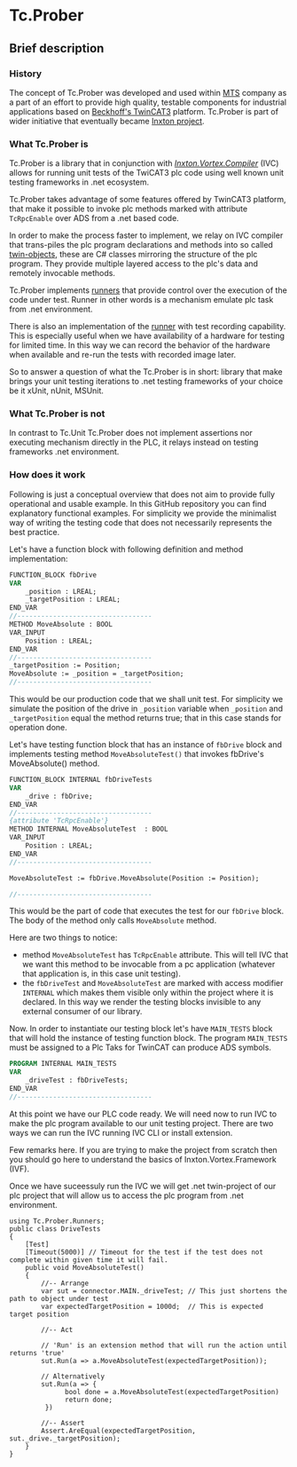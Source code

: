 # Tc.Prober

## Brief description

### History

The concept of Tc.Prober was developed and used within [MTS](mts.sk/en) company as a part of an effort to provide high quality, testable components for industrial applications based on [Beckhoff's TwinCAT3](https://infosys.beckhoff.com/english.php?content=../content/1033/tcinfosys3/index.html&id=) platform. Tc.Prober is part of wider initiative that eventually became [Inxton project](inxton.com).

### What Tc.Prober is

Tc.Prober is a library that in conjunction with [*Inxton.Vortex.Compiler*](https://github.com/Inxton/documentation/blob/master/apis/Inxton.vortex.compiler.console/README.md) (IVC) allows for running unit tests of the TwiCAT3 plc code using well known unit testing frameworks in .net ecosystem.

Tc.Prober takes advantage of some features offered by TwinCAT3 platform, that make it possible to invoke plc methods marked with attribute ```TcRpcEnable``` over ADS from a .net based code.

In order to make the process faster to implement, we relay on IVC compiler that trans-piles the plc program declarations and methods into so called [twin-objects](https://github.com/Inxton/documentation/blob/master/apis/Inxton.vortex.compiler.console/Conceptual/TwinObjects.md), these are C# classes mirroring the structure of the plc program. They provide multiple layered access to the plc's data and remotely invocable methods.

Tc.Prober implements [runners](https://github.com/TcOpenGroup/tc.prober#run-test-in-nunit) that provide control over the execution of the code under test. Runner in other words is a mechanism emulate plc task from .net environment.

There is also an implementation of the [runner](https://github.com/TcOpenGroup/tc.prober#test-recording) with test recording capability. This is especially useful when we have availability of a hardware for testing for limited time. In this way we can record the behavior of the hardware when available and re-run the tests with recorded image later.

So to answer a question of what the Tc.Prober is in short: library that make brings your unit testing iterations to .net testing frameworks of your choice be it xUnit, nUnit, MSUnit.

### What Tc.Prober is not

In contrast to Tc.Unit Tc.Prober does not implement assertions nor executing mechanism directly in the PLC, it relays instead on testing frameworks .net environment.

### How does it work

Following is just a conceptual overview that does not aim to provide fully operational and usable example. In this GitHub repository you can find explanatory functional examples. For simplicity we provide the minimalist way of writing the testing code that does not necessarily represents the best practice.

Let's have a function block with following definition and method implementation:

~~~ PASCAL
FUNCTION_BLOCK fbDrive
VAR
    _position : LREAL;
    _targetPosition : LREAL;
END_VAR
//----------------------------------
METHOD MoveAbsolute : BOOL
VAR_INPUT
    Position : LREAL;
END_VAR
//----------------------------------
_targetPosition := Position;
MoveAbsolute := _position = _targetPosition;
//----------------------------------
~~~

This would be our production code that we shall unit test. For simplicity we simulate the position of the drive in ```_position``` variable when ```_position``` and ```_targetPosition``` equal the method returns true; that in this case stands for operation done.

Let's have testing function block that has an instance of ```fbDrive``` block and implements testing method ```MoveAbsoluteTest()``` that invokes fbDrive's MoveAbsolute() method.

~~~ PASCAL
FUNCTION_BLOCK INTERNAL fbDriveTests
VAR
    _drive : fbDrive;
END_VAR
//----------------------------------
{attribute 'TcRpcEnable'}
METHOD INTERNAL MoveAbsoluteTest  : BOOL
VAR_INPUT
    Position : LREAL;
END_VAR
//----------------------------------

MoveAbsoluteTest := fbDrive.MoveAbsolute(Position := Position);

//----------------------------------
~~~

This would be the part of code that executes the test for our ```fbDrive``` block. The body of the method only calls ```MoveAbsolute``` method.

Here are two things to notice:

* method ```MoveAbsoluteTest``` has ```TcRpcEnable``` attribute. This will tell IVC that we want this method to be invocable from a pc application (whatever that application is, in this case unit testing).
* the ```fbDriveTest``` and ```MoveAbsoluteTest```  are marked with access modifier ```INTERNAL``` which makes them visible only within the project where it is declared. In this way we render the testing blocks invisible to any external consumer of our library.

Now. In order to instantiate our testing block let's have ```MAIN_TESTS``` block that will hold the instance of testing function block. The program ```MAIN_TESTS``` must be assigned to a Plc Taks for TwinCAT can produce ADS symbols.

~~~ PASCAL
PROGRAM INTERNAL MAIN_TESTS
VAR
    _driveTest : fbDriveTests;
END_VAR
//----------------------------------
~~~

At this point we have our PLC code ready. We will need now to run IVC to make the plc program available to our unit testing project. There are two ways we can run the IVC running IVC CLI or install extension.

Few remarks here. If you are trying to make the project from scratch then you should go here to understand the basics of Inxton.Vortex.Framework (IVF).

Once we have suceessuly run the IVC we will get .net twin-project of our plc project that will allow us to access the plc program from .net environment.

~~~ CSharp
using Tc.Prober.Runners;
public class DriveTests
{
    [Test]
    [Timeout(5000)] // Timeout for the test if the test does not complete within given time it will fail.
    public void MoveAbsoluteTest()
    {
        //-- Arrange
        var sut = connector.MAIN._driveTest; // This just shortens the path to object under test
        var expectedTargetPosition = 1000d;  // This is expected target position

        //-- Act

        // 'Run' is an extension method that will run the action until returns 'true'
        sut.Run(a => a.MoveAbsoluteTest(expectedTargetPosition));

        // Alternatively
        sut.Run(a => {                             
              bool done = a.MoveAbsoluteTest(expectedTargetPosition)
              return done;
         })
         
        //-- Assert
        Assert.AreEqual(expectedTargetPosition, sut._drive._targetPosition);
    }
}
~~~
